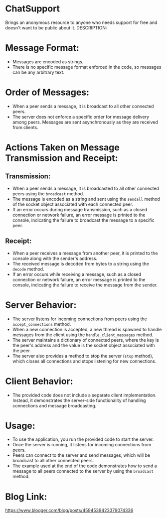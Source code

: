 # ChatSupport
Brings an anonymous resource to anyone who needs support for free and doesn't want to be public about it.
DESCRIPTION:
# Message Format:
* Messages are encoded as strings.
* There is no specific message format enforced in the code, so messages can be any arbitrary text.

# Order of Messages:
* When a peer sends a message, it is broadcast to all other connected peers.
* The server does not enforce a specific order for message delivery among peers. Messages are sent asynchronously as they are received from clients.

# Actions Taken on Message Transmission and Receipt:
## Transmission:
* When a peer sends a message, it is broadcasted to all other connected peers using the `broadcast` method.
* The message is encoded as a string and sent using the `sendall` method of the socket object associated with each connected peer.
* If an error occurs during message transmission, such as a closed connection or network failure, an error message is printed to the console, indicating the failure to broadcast the message to a specific peer.

## Receipt:
* When a peer receives a message from another peer, it is printed to the console along with the sender's address.
* The received message is decoded from bytes to a string using the `decode` method.
* If an error occurs while receiving a message, such as a closed connection or network failure, an error message is printed to the console, indicating the failure to receive the message from the sender.

# Server Behavior:
* The server listens for incoming connections from peers using the `accept_connections` method.
* When a new connection is accepted, a new thread is spawned to handle messages from the client using the `handle_client_messages` method.
* The server maintains a dictionary of connected peers, where the key is the peer's address and the value is the socket object associated with the peer.
* The server also provides a method to stop the server (`stop` method), which closes all connections and stops listening for new connections.

# Client Behavior:
* The provided code does not include a separate client implementation. Instead, it demonstrates the server-side functionality of handling connections and message broadcasting.

# Usage:
* To use the application, you run the provided code to start the server.
* Once the server is running, it listens for incoming connections from peers.
* Peers can connect to the server and send messages, which will be broadcast to all other connected peers.
* The example used at the end of the code demonstrates how to send a message to all peers connected to the server by using the `broadcast` method.

# Blog Link:
https://www.blogger.com/blog/posts/4594539423379074336

